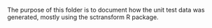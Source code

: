 The purpose of this folder is to document how the unit test data was generated, mostly using the sctransform R package.
